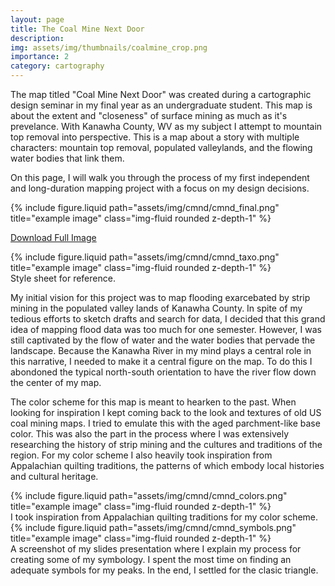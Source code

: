 ```yaml
---
layout: page
title: The Coal Mine Next Door
description: 
img: assets/img/thumbnails/coalmine_crop.png
importance: 2
category: cartography
---
```


The map titled "Coal Mine Next Door" was created during a cartographic design seminar in my final year as an undergraduate student. This map is about the extent and "closeness" of surface mining as much as it's prevelance. With Kanawha County, WV as my subject I attempt to mountain top removal into perspective. This is a map about a story with multiple characters: mountain top removal, populated valleylands, and the flowing water bodies that link them. 

On this page, I will walk you through the process of my first independent and long-duration mapping project with a focus on my design decisions.

<div class="row justify-content-sm-center">
  <div class="col-12 mt-3 mt-md-0">
    {% include figure.liquid path="assets/img/cmnd/cmnd_final.png" title="example image" class="img-fluid rounded z-depth-1" %}
  </div>
</div>

[Download Full Image](../assets/img/cmnd/cmnd_final.png)

<div class="row justify-content-sm-center">
  <div class="col-8 mt-3 mt-md-0">
    {% include figure.liquid path="assets/img/cmnd/cmnd_taxo.png" title="example image" class="img-fluid rounded z-depth-1" %}
  </div>
  <div class="caption">
  Style sheet for reference.  
</div>
</div>

My initial vision for this project was to map flooding exarcebated by strip mining in the populated valley lands of Kanawha County. In spite of my tedious efforts to sketch drafts and search for data, I decided that this grand idea of mapping flood data was too much for one semester. However, I was still captivated by the flow of water and the water bodies that pervade the landscape. Because the Kanawha River in my mind plays a central role in this narrative, I needed to make it a central figure on the map. To do this I abondoned the typical north-south orientation to have the river flow down the center of my map. 


The color scheme for this map is meant to hearken to the past. When looking for inspiration I kept coming back to the look and textures of old US coal mining maps. I tried to emulate this with the aged parchment-like base color. This was also the part in the process where I was extensively researching the history of strip mining and the cultures and traditions of the region. For my color scheme I also heavily took inspiration from Appalachian quilting traditions, the patterns of which embody local histories and cultural heritage. 

<div class="row justify-content-sm-center">
  <div class="col-12 mt-3 mt-md-0">
    {% include figure.liquid path="assets/img/cmnd/cmnd_colors.png" title="example image" class="img-fluid rounded z-depth-1" %}
  </div>
  <div class="caption">
  I took inspiration from Appalachian quilting traditions for my color scheme.  
</div>
</div>

<div class="row justify-content-sm-center">
  <div class="col-12 mt-3 mt-md-0">
    {% include figure.liquid path="assets/img/cmnd/cmnd_symbols.png" title="example image" class="img-fluid rounded z-depth-1" %}
  </div>
  <div class="caption">
  A screenshot of my slides presentation where I explain my process for creating some of my symbology. I spent the most time on finding an adequate symbols for my peaks. In the end, I settled for the clasic triangle. 
</div>
</div>











